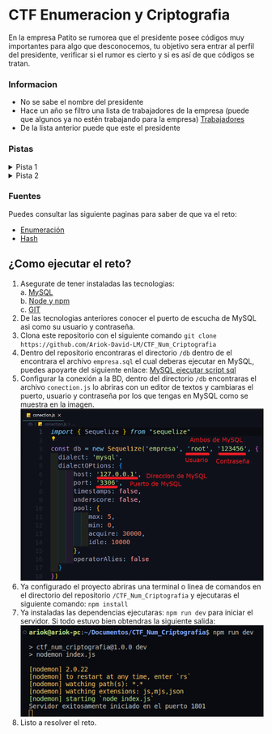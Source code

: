 # CTF Enumeracion y Criptografia
En la empresa Patito se rumorea que el presidente posee códigos muy importantes para algo que desconocemos, tu objetivo sera entrar al perfil del presidente, verificar si el rumor es cierto y si es así de que códigos se tratan. <br>
### Informacion

 - No se sabe el nombre del presidente
 - Hace un año se filtro una lista de trabajadores de la empresa (puede que algunos ya no estén trabajando para la empresa) [Trabajadores](trabajadores.txt) 
 - De la lista anterior puede que este el presidente<br>
### Pistas
<details>
  <summary>Pista 1</summary>
  La estructura de los correos es nombre@organizacion.mx
</details>
<details>
  <summary>Pista 2</summary>
  Al verificar un correo intenta verificar las respuestas del servidor tal vez te encuentres con una sorpresa.
</details>

### Fuentes
Puedes consultar las siguiente paginas para saber de que va el reto:
- [Enumeración](https://ciberseguridad.com/amenzas/ataque-enumeracion/#:~:text=Un%20ataque%20de%20enumeraci%C3%B3n%20ocurre,nombres%20de%20usuario%20y%20contrase%C3%B1as.)
- [Hash](https://blog.signaturit.com/es/que-es-un-hash)<br>

## ¿Como ejecutar el reto?
1. Asegurate de tener instaladas las tecnologias:<br>
	a. [MySQL](https://www.mysql.com/downloads/)<br>
	b. [Node y npm](https://nodejs.org/en)<br>
	c. [GIT](https://git-scm.com/downloads)<br>
2. De las tecnologias anteriores conocer el puerto de escucha de MySQL asi como su usuario y contraseña.<br>
3. Clona este repositorio con el siguiente comando `git clone https://github.com/Ariok-David-LM/CTF_Num_Criptografia` <br>
4. Dentro del repositorio encontraras el directorio `/db` dentro de el encontrara el archivo `empresa.sql` el cual deberas ejecutar en MySQL, puedes apoyarte del siguiente enlace: [MySQL ejecutar script sql](https://www.librebyte.net/base-de-datos/mysql-ejecutar-script-sql/)<br>
5. Configurar la conexión a la BD, dentro del directorio `/db` encontraras el archivo `conection.js` lo abriras con un editor de textos y cambiaras el puerto, usuario y contraseña por los que tengas en MySQL como se muestra en la imagen.<br>
![](/images/img1.png)<br>
6. Ya configurado el proyecto abriras una terminal o linea de comandos en el directorio del repositorio `/CTF_Num_Criptografia` y ejecutaras el siguiente comando: `npm install`<br>
7. Ya instaladas las dependencias ejecutaras: `npm run dev` para iniciar el servidor. Si todo estuvo bien obtendras la siguiente salida:<br>
![](/images/img2.png)<br>
8. Listo a resolver el reto.<br>